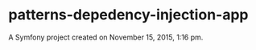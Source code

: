patterns-depedency-injection-app
================================

A Symfony project created on November 15, 2015, 1:16 pm.
